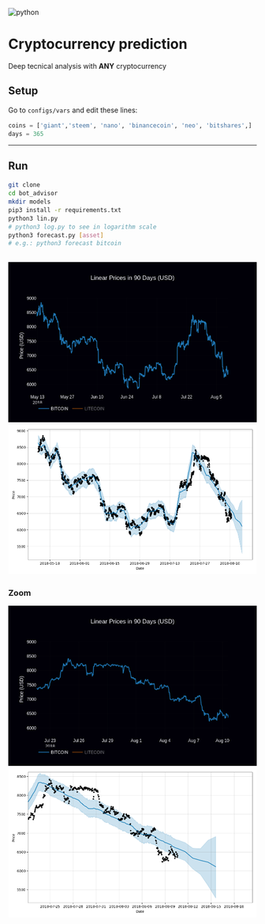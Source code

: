 ![python](https://forthebadge.com/images/badges/made-with-python.svg "python")

# Cryptocurrency prediction

Deep tecnical analysis with **ANY** cryptocurrency

## Setup

Go to `configs/vars` and edit these lines:
```python
coins = ['giant','steem', 'nano', 'binancecoin', 'neo', 'bitshares',]
days = 365
```
---
## Run

```sh
git clone
cd bot_advisor
mkdir models
pip3 install -r requirements.txt
python3 lin.py
# python3 log.py to see in logarithm scale
python3 forecast.py [asset]
# e.g.: python3 forecast bitcoin
```
![10-8-2018](imgs/bitcoin90days.png "10-8-2018")
![10-8-2018](imgs/bitcoin_forecast.png "10-8-2018")
---
### Zoom
![10-8-2018](imgs/bitcoin_zoon.png "10-8-2018")
![10-8-2018](imgs/bitcoin.png "10-8-2018")
